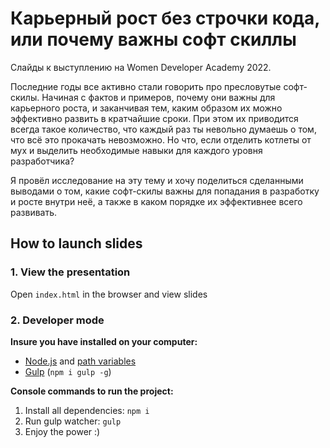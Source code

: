 # Карьерный рост без строчки кода, или почему важны софт скиллы

Слайды к выступлению на Women Developer Academy 2022.

Последние годы все активно стали говорить про пресловутые софт-скилы. Начиная с фактов и примеров, почему они важны для карьерного роста, и заканчивая тем, каким образом их можно эффективно развить в кратчайшие сроки. При этом их приводится всегда такое количество, что каждый раз ты невольно думаешь о том, что всё это прокачать невозможно. Но что, если отделить котлеты от мух и выделить необходимые навыки для каждого уровня разработчика?

Я провёл исследование на эту тему и хочу поделиться сделанными выводами о том, какие софт-скилы важны для попадания в разработку и росте внутри неё, а также в каком порядке их эффективнее всего развивать.

## How to launch slides
### 1. View the presentation
Open `index.html` in the browser and view slides

### 2. Developer mode

__Insure you have installed on your computer:__

* [Node.js](https://nodejs.org/en/download/) and [path variables](http://stackoverflow.com/questions/8278143/node-js-how-to-run-node-command-from-any-path)
* [Gulp](http://gulpjs.com/) (`npm i gulp -g`)

__Console commands to run the project:__

1. Install all dependenсies: `npm i`
2. Run gulp watcher: `gulp`
3. Enjoy the power :)
